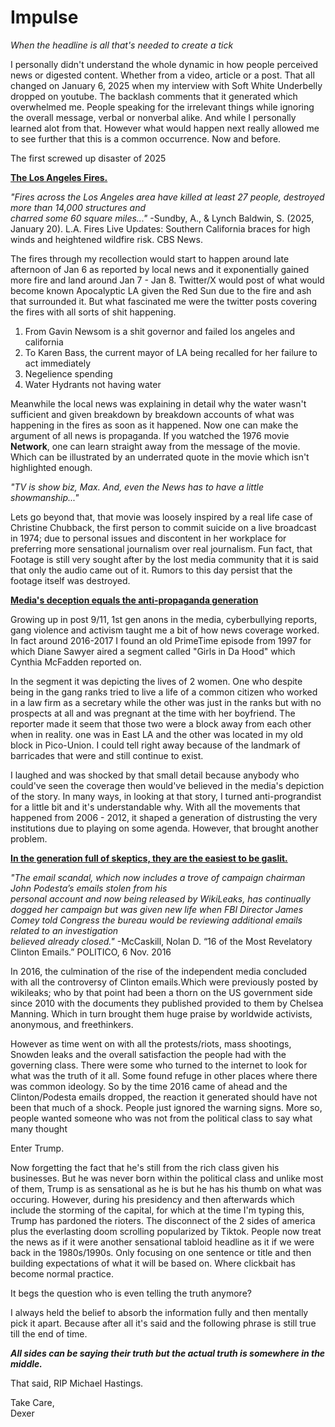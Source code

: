 # Impulse

_When the headline is all that's needed to create a tick_

I personally didn't understand the whole dynamic in how people perceived news or digested content. Whether from a video, article or a post. That all changed on January 6, 2025 when my interview with Soft White Underbelly dropped on youtube. The backlash comments that it generated which overwhelmed me. People speaking for the irrelevant things while ignoring the overall message, verbal or nonverbal alike. And while I personally learned alot from that. However what would happen next really allowed me to see further that this is a common occurrence. Now and before. 

The first screwed up disaster of 2025 

<u>**The Los Angeles Fires.**</u>

_"Fires across the Los Angeles area have killed at least 27 people, destroyed more than 14,000 structures and  
charred some 60 square miles..."_
-Sundby, A., & Lynch Baldwin, S. (2025, January 20). L.A. Fires Live Updates: Southern California braces for 
high winds and heightened wildfire risk. CBS News. 

The fires through my recollection would start to happen around late afternoon of Jan 6 as reported by local news and it exponentially gained more fire and land around Jan 7 - Jan 8. Twitter/X would post of what would become known Apocalyptic LA given the Red Sun due to the fire and ash that surrounded it. But what fascinated me were the twitter posts covering the fires with all sorts of shit happening. 

1. From Gavin Newsom is a shit governor and failed los angeles and california 
2. To Karen Bass, the current mayor of LA being recalled for her failure to act immediately  
3. Negelience spending 
4. Water Hydrants not having water 

Meanwhile the local news was explaining in detail why the water wasn't sufficient and given breakdown by breakdown accounts of what was happening in the fires as soon as it happened. Now one can make the argument of all news is propaganda. If you watched the 1976 movie **Network**, one can learn straight away from the message of the movie. Which can be illustrated by an underrated quote in the movie which isn't highlighted enough.  

_"TV is show biz, Max. And, even the News has to have a little showmanship..."_ 

Lets go beyond that, that movie was loosely inspired by a real life case of Christine Chubback, the first person to commit suicide on a live broadcast in 1974; due to personal issues and discontent in her workplace for preferring more  sensational journalism over real journalism. Fun fact, that Footage is still very sought after by the lost media community that it is said that only the audio came out of it. 
Rumors to this day persist that the footage itself was destroyed.  

<u>**Media's deception equals the anti-propaganda generation**</u>

Growing up in post 9/11, 1st gen anons in the media, cyberbullying reports, gang violence and activism taught me a bit of how news coverage worked. In fact around 2016-2017 I found an old PrimeTime episode from 1997 for which Diane Sawyer aired a segment called "Girls in Da Hood" which Cynthia McFadden reported on. 

In the segment it was depicting the lives of 2 women. One who despite being in the gang ranks tried to live a life of a common citizen who worked in a law firm as a secretary while the other was just in the ranks but with no prospects at all and was pregnant at the time with her boyfriend. The reporter made it seem that those two were a block away from each other when in reality. one was in East LA and the other was located in my old block in Pico-Union. I could tell right away because of the landmark of barricades that were and still continue to exist.  

I laughed and was shocked by that small detail because anybody who could've seen the coverage then would've believed in the media's depiction of the story. In many ways, in looking at that story, I turned anti-prograndist for a little bit and it's understandable why. With all the movements that happened from 2006 - 2012, it shaped a generation of distrusting the very institutions due to playing on some agenda. However, that brought another problem. 

<u>**In the generation full of skeptics, they are the easiest to be gaslit.**</u>

_"The email scandal, which now includes a trove of campaign chairman John Podesta’s emails stolen from his  
personal account and now being released by WikiLeaks, has continually dogged her campaign but was given new life when 
FBI Director James Comey told Congress the bureau would be reviewing additional emails related to an investigation  
believed already closed."_ 
-McCaskill, Nolan D. “16 of the Most Revelatory Clinton Emails.” POLITICO, 6 Nov. 2016

In 2016, the culmination of the rise of the independent media concluded with all the controversy of Clinton emails.Which were previously posted by wikileaks; who by that point had been a thorn on the US 
government side since 2010 with the documents they published provided to them by Chelsea Manning. Which in turn brought them huge praise by worldwide activists, anonymous, and freethinkers.  

However as time went on with all the protests/riots, mass shootings, Snowden leaks and the overall satisfaction the people had with the governing class. There were some who turned to the internet to look for 
what was the truth of it all. Some found refuge in other places where there was common ideology. So by the time 2016 came of ahead and the Clinton/Podesta emails dropped, the reaction it generated should have not been that much of a shock. People just ignored the warning signs. More so, people wanted someone who was not from the political class to say what many thought 

Enter Trump.  

Now forgetting the fact that he's still from the rich class given his businesses. But he was never born within the political class and unlike most of them, Trump is as sensational as he is but he has his thumb on what was occuring.  However, during his presidency and then afterwards which include the storming of the capital, for which at the time I'm typing this, Trump has pardoned the rioters. The disconnect of the 2 sides of america plus the everlasting doom scrolling popularized by Tiktok. People now treat the news as if it were another sensational tabloid headline as it if we were back in the 1980s/1990s. Only focusing on one sentence or title and then building expectations of what it will be based on. Where clickbait has become normal practice. 

It begs the question who is even telling the truth anymore? 

I always held the belief to absorb the information fully and then mentally pick it apart. Because after all it's said and the following phrase is still true till the end of time. 

_**All sides can be saying their truth but the actual truth is somewhere in the middle.**_

That said, RIP Michael Hastings.

Take Care,<br>
Dexer

